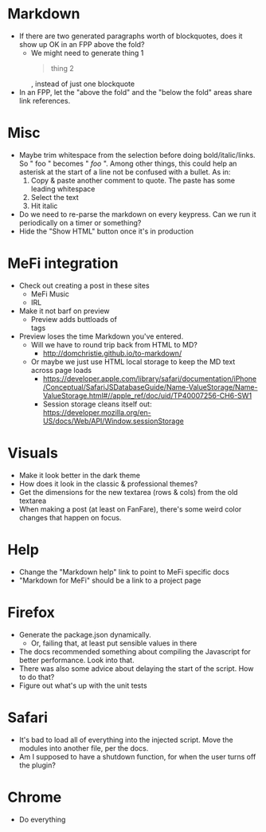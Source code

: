 Markdown
========
* If there are two generated paragraphs worth of blockquotes, does it show up OK in an FPP above the fold?
    - We might need to generate <bloqckquote>thing 1</blockquote><blockquote>thing 2</blockquote>, instead of just one blockquote
* In an FPP, let the "above the fold" and the "below the fold" areas share link references.


Misc
====
* Maybe trim whitespace from the selection before doing bold/italic/links. So " foo " becomes " *foo* ". Among other things, this could help an asterisk at the start of a line not be confused with a bullet. As in:
    1. Copy & paste another comment to quote. The paste has some leading whitespace
    2. Select the text
    3. Hit italic
* Do we need to re-parse the markdown on every keypress. Can we run it periodically on a timer or something?
* Hide the "Show HTML" button once it's in production

MeFi integration
================
* Check out creating a post in these sites
    - MeFi Music
    - IRL
* Make it not barf on preview
    - Preview adds buttloads of <br> tags
* Preview loses the time Markdown you've entered.
    - Will we have to round trip back from HTML to MD?
        + http://domchristie.github.io/to-markdown/
    - Or maybe we just use HTML local storage to keep the MD text across page loads
        + https://developer.apple.com/library/safari/documentation/iPhone/Conceptual/SafariJSDatabaseGuide/Name-ValueStorage/Name-ValueStorage.html#//apple_ref/doc/uid/TP40007256-CH6-SW1
        + Session storage cleans itself out: https://developer.mozilla.org/en-US/docs/Web/API/Window.sessionStorage 

Visuals
=======
* Make it look better in the dark theme
* How does it look in the classic & professional themes?
* Get the dimensions for the new textarea (rows & cols) from the old textarea
* When making a post (at least on FanFare), there's some weird color changes that happen on focus.

Help
====
* Change the "Markdown help" link to point to MeFi specific docs
* "Markdown for MeFi" should be a link to a project page

Firefox
=======
* Generate the package.json dynamically.
  - Or, failing that, at least put sensible values in there
* The docs recommended something about compiling the Javascript for better performance. Look into that.
* There was also some advice about delaying the start of the script. How to do that?
* Figure out what's up with the unit tests

Safari
======
* It's bad to load all of everything into the injected script. Move the modules into another file, per the docs.
* Am I supposed to have a shutdown function, for when the user turns off the plugin?

Chrome
======
* Do everything
